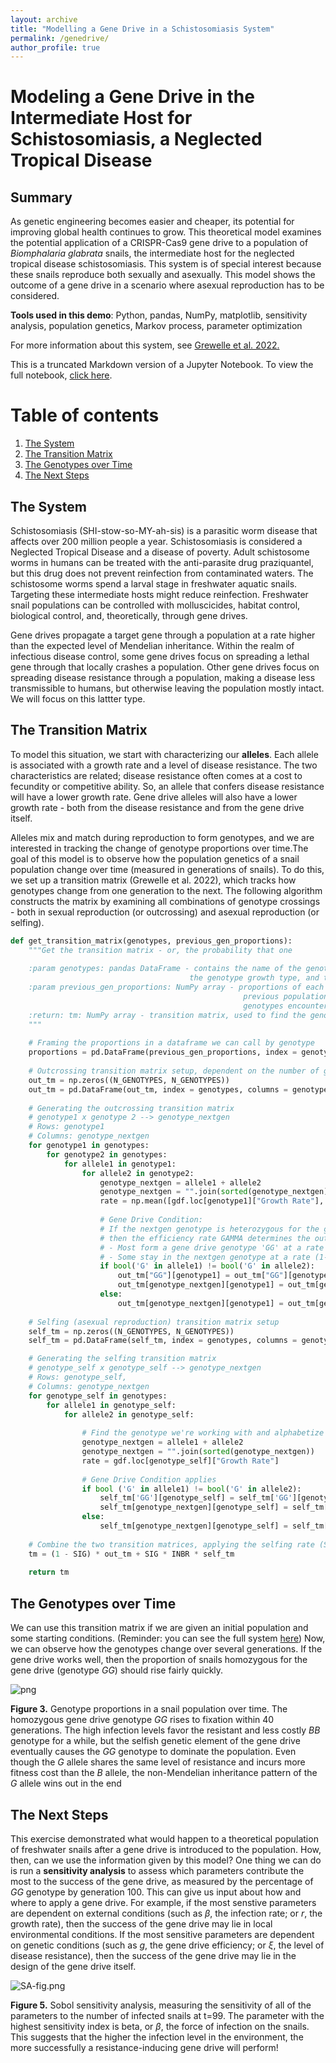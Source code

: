```yaml
---
layout: archive
title: "Modelling a Gene Drive in a Schistosomiasis System"
permalink: /genedrive/
author_profile: true
---
```


# Modeling a Gene Drive in the Intermediate Host for Schistosomiasis, a Neglected Tropical Disease

## Summary

As genetic engineering becomes easier and cheaper, its potential for improving global health continues to grow. This theoretical model examines the potential application of a CRISPR-Cas9 gene drive to a population of *Biomphalaria glabrata* snails, the intermediate host for the neglected tropical disease schistosomiasis. This system is of special interest because these snails reproduce both sexually and asexually. This model shows the outcome of a gene drive in a scenario where asexual reproduction has to be considered.

**Tools used in this demo**: Python, pandas, NumPy, matplotlib, sensitivity analysis, population genetics, Markov process, parameter optimization

For more information about this system, see [Grewelle et al. 2022.](https://journals.plos.org/plosntds/article?id=10.1371/journal.pntd.0010894)

This is a truncated Markdown version of a Jupyter Notebook. To view the full notebook, [click here](https://github.com/ChloeRickards/chloerickards.github.io/blob/master/files/GeneDriveModel_full.ipynb).

# Table of contents
1. [The System](#system)
2. [The Transition Matrix](#tm)
3. [The Genotypes over Time](#genotypes)
4. [The Next Steps](#nextsteps)


## The System <a name="system"></a>

Schistosomiasis (SHI-stow-so-MY-ah-sis) is a parasitic worm disease that affects over 200 million people a year. Schistosomiasis is considered a Neglected Tropical Disease and a disease of poverty. Adult schistosome worms in humans can be treated with the anti-parasite drug praziquantel, but this drug does not prevent reinfection from contaminated waters. The schistosome worms spend a larval stage in freshwater aquatic snails. Targeting these intermediate hosts might reduce reinfection. Freshwater snail populations can be controlled with molluscicides, habitat control, biological control, and, theoretically, through gene drives.

Gene drives propagate a target gene through a population at a rate higher than the expected level of Mendelian inheritance. Within the realm of infectious disease control, some gene drives focus on spreading a lethal gene through that locally crashes a population. Other gene drives focus on spreading disease resistance through a population, making a disease less transmissible to humans, but otherwise leaving the population mostly intact. We will focus on this lattter type.

## The Transition Matrix <a name="tm"></a>

To model this situation, we start with characterizing our **alleles**. Each allele is associated with a growth rate and a level of disease resistance. The two characteristics are related; disease resistance often comes at a cost to fecundity or competitive ability. So, an allele that confers disease resistance will have a lower growth rate. Gene drive alleles will also have a lower growth rate - both from the disease resistance and from the gene drive itself. 

Alleles mix and match during reproduction to form genotypes, and we are interested in tracking the change of genotype proportions over time.The goal of this model is to observe how the population genetics of a snail population change over time (measured in generations of snails). To do this, we set up a transition matrix (Grewelle et al. 2022), which tracks how genotypes change from one generation to the next. The following algorithm constructs the matrix by examining all combinations of genotype crossings - both in sexual reproduction (or outcrossing) and asexual reproduction (or selfing).

```python
def get_transition_matrix(genotypes, previous_gen_proportions):
    """Get the transition matrix - or, the probability that one 
 
    :param genotypes: pandas DataFrame - contains the name of the genotypes (as a combination of allele letters),
                                        the genotype growth type, and the genotype disease resistance
    :param previous_gen_proportions: NumPy array - proportions of each genotype in the total population, from the
                                                    previous population. Used to find the likelihood of that two
                                                    genotypes encounter each other in sexual reproduction
    :return: tm: NumPy array - transition matrix, used to find the genotype population proportions in the next generation
    """
        
    # Framing the proportions in a dataframe we can call by genotype
    proportions = pd.DataFrame(previous_gen_proportions, index = genotypes)
    
    # Outcrossing transition matrix setup, dependent on the number of genotypes in our system (N_GENOTYPES)
    out_tm = np.zeros((N_GENOTYPES, N_GENOTYPES))
    out_tm = pd.DataFrame(out_tm, index = genotypes, columns = genotypes)
    
    # Generating the outcrossing transition matrix
    # genotype1 x genotype 2 --> genotype_nextgen
    # Rows: genotype1
    # Columns: genotype_nextgen
    for genotype1 in genotypes:
        for genotype2 in genotypes:
            for allele1 in genotype1:
                for allele2 in genotype2:
                    genotype_nextgen = allele1 + allele2
                    genotype_nextgen = "".join(sorted(genotype_nextgen)) # alphabetize the genotype
                    rate = np.mean([gdf.loc[genotype1]["Growth Rate"], gdf.loc[genotype2]["Growth Rate"]])
                        
                    # Gene Drive Condition:
                    # If the nextgen genotype is heterozygous for the gene drive,
                    # then the efficiency rate GAMMA determines the outcomes
                    # - Most form a gene drive genotype 'GG' at a rate GAMMA
                    # - Some stay in the nextgen genotype at a rate (1-GAMMA)
                    if bool('G' in allele1) != bool('G' in allele2):
                        out_tm["GG"][genotype1] = out_tm["GG"][genotype1] + GAMMA * (1 / 4) * rate * proportions.loc[genotype1][0] * proportions.loc[genotype2][0]
                        out_tm[genotype_nextgen][genotype1] = out_tm[genotype_nextgen][genotype1] + (1 - GAMMA) * (1 / 4) * rate * proportions.loc[genotype1][0] * proportions.loc[genotype2][0]
                    else:
                        out_tm[genotype_nextgen][genotype1] = out_tm[genotype_nextgen][genotype1] + (1 / 4) * rate * proportions.loc[genotype1][0] * proportions.loc[genotype2][0]
    
    # Selfing (asexual reproduction) transition matrix setup
    self_tm = np.zeros((N_GENOTYPES, N_GENOTYPES))
    self_tm = pd.DataFrame(self_tm, index = genotypes, columns = genotypes)

    # Generating the selfing transition matrix
    # genotype_self x genotype_self --> genotype_nextgen
    # Rows: genotype_self,
    # Columns: genotype_nextgen
    for genotype_self in genotypes:
        for allele1 in genotype_self:
            for allele2 in genotype_self:
            
                # Find the genotype we're working with and alphabetize it
                genotype_nextgen = allele1 + allele2
                genotype_nextgen = "".join(sorted(genotype_nextgen))
                rate = gdf.loc[genotype_self]["Growth Rate"]
            
                # Gene Drive Condition applies
                if bool ('G' in allele1) != bool('G' in allele2):
                    self_tm['GG'][genotype_self] = self_tm['GG'][genotype_self] + GAMMA * (1 / 4) * rate * proportions.loc[genotype_self][0]
                    self_tm[genotype_nextgen][genotype_self] = self_tm[genotype_nextgen][genotype_self] + (1 - GAMMA) * (1 / 4) * rate * proportions.loc[genotype_self][0]
                else:
                    self_tm[genotype_nextgen][genotype_self] = self_tm[genotype_nextgen][genotype_self] + (1 / 4) * rate * proportions.loc[genotype_self][0]
    
    # Combine the two transition matrices, applying the selfing rate (SIG) and the inbreeding cost (INBR)
    tm = (1 - SIG) * out_tm + SIG * INBR * self_tm
    
    return tm
```



## The Genotypes over Time <a name="genotypes"></a>

We can use this transition matrix if we are given an initial population and some starting conditions. (Reminder: you can see the full system [here](https://github.com/ChloeRickards/chloerickards.github.io/blob/master/files/GeneDriveModel_full.ipynb)) Now, we can observe how the genotypes change over several generations. If the gene drive works well, then the proportion of snails homozygous for the gene drive (genotype $GG$) should rise fairly quickly.

![png](notebooks_Snails_15_0.png)

**Figure 3.** Genotype proportions in a snail population over time. The homozygous gene drive genotype $GG$ rises to fixation within 40 generations. The high infection levels favor the resistant and less costly $BB$ genotype for a while, but the selfish genetic element of the gene drive eventually causes the $GG$ genotype to dominate the population. Even though the $G$ allele shares the same level of resistance and incurs more fitness cost than the $B$ allele, the non-Mendelian inheritance pattern of the $G$ allele wins out in the end

## The Next Steps <a name="nextsteps"></a>

This exercise demonstrated what would happen to a theoretical population of freshwater snails after a gene drive is introduced to the population. How, then, can we use the information given by this model? One thing we can do is run a **sensitivity analysis** to assess which parameters contribute the most to the success of the gene drive, as measured by the percentage of $GG$ genotype by generation 100. This can give us input about how and where to apply a gene drive. For example, if the most senstive parameters are dependent on external conditions (such as $\beta$, the infection rate; or $r$, the growth rate), then the success of the gene drive may lie in local environmental conditions. If the most sensitive parameters are dependent on genetic conditions (such as $g$, the gene drive efficiency; or $\xi$, the level of disease resistance), then the success of the gene drive may lie in the design of the gene drive itself.

![SA-fig.png](SA-fig.png)

**Figure 5.** Sobol sensitivity analysis, measuring the sensitivity of all of the parameters to the number of infected snails at t=99. The parameter with the highest sensitivity index is beta, or $\beta$, the force of infection on the snails. This suggests that the higher the infection level in the environment, the more successfully a resistance-inducing gene drive will perform!
